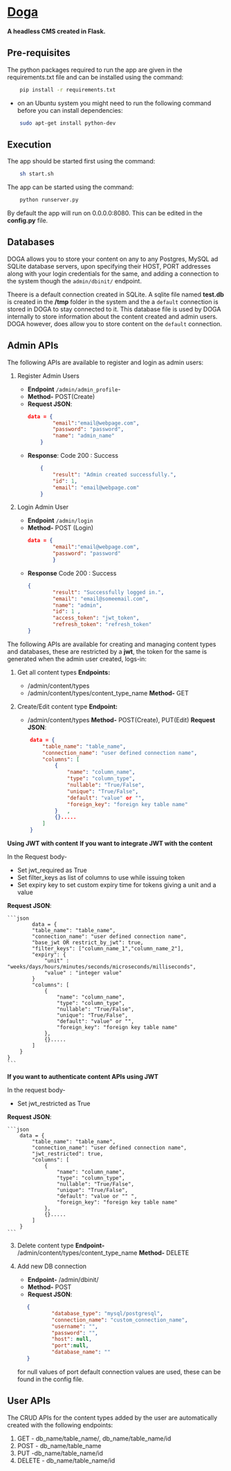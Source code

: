 ﻿# [Doga](https://plotlabs.github.io/doga/)

**A headless CMS created in Flask.**

## Pre-requisites

The python packages required to run the app are given in the requirements.txt
file and can be installed using the command:

```bash
    pip install -r requirements.txt
```
* on an Ubuntu system you might need to run the following command before you
can install dependencies:

```bash
	sudo apt-get install python-dev
```

## Execution

The app should be started first using the command:

```bash
	sh start.sh
```
The app can be started using the command:

```bash
	python runserver.py
```
By default the app will run on 0.0.0.0:8080.
This can be edited in the **config.py** file.

## Databases
DOGA allows you to store your content on any to any Postgres, MySQL ad SQLite
database servers, upon specifying their HOST, PORT addresses along with your
login credentials for the same, and adding a connection to the system though
the `admin/dbinit/` endpoint.

Theere is a default connection created in SQLite. A sqlite file named
**test.db** is created in the **/tmp** folder in the system and the a `default`
connection is stored in DOGA to stay connected to it. This database file is
used by DOGA internally to store information about the content created and
admin users. DOGA however, does allow you to store content on the `default`
connection.


## Admin APIs

The following APIs are available to register and login as admin users:

 1. Register Admin Users
	- **Endpoint**
		`/admin/admin_profile`-
	- **Method-** POST(Create)
	- **Request JSON**:
		```json
		data = {
    			"email":"email@webpage.com",
    			"password": "password",
    			"name": "admin_name"
			}
	- **Response**:
		Code 200 : Success
		```json
			{
				"result": "Admin created successfully.",
    			"id": 1,
    			"email": "email@webpage.com"
			}
		```

 2. Login Admin User
	- **Endpoint**
		`/admin/login`
	- **Method-** POST (Login)
		```json
		data = {
    			"email":"email@webpage.com",
   		 		"password": "password"
				}
		```
	- **Response**
		Code 200 : Success
		```json
		{
			    "result": "Successfully logged in.",
    			"email": "email@someemail.com",
    			"name": "admin",
    			"id": 1 ,
    			"access_token": "jwt_token",
    			"refresh_token": "refresh_token"
		}
		```
The following APIs are available for creating and managing content types and
databases, these are restricted by a **jwt**, the token for the same is
generated when the admin user created, logs-in:

 1. Get all content types
	**Endpoints:**
 	-  /admin/content/types
 	-  /admin/content/types/content_type_name
 	**Method-** GET

 2. Create/Edit content type
	**Endpoint:**
	-   /admin/content/types
	**Method-** POST(Create), PUT(Edit)
	**Request JSON**:

 	```json
		data = {
			"table_name": "table_name",
			"connection_name": "user defined connection name",
			"columns": [
				{
					"name": "column_name",
					"type": "column_type",
					"nullable": "True/False",
					"unique": "True/False",
					"default": "value" or "",
					"foreign_key": "foreign key table name"
				}	,
				{}.....
			]
		}
	```
**Using JWT with content**
**If you want to integrate JWT with the content**

In the Request body-
- Set jwt_required as True
- Set filter_keys as list of columns to use while issuing token
- Set expiry key to set custom expiry time for tokens giving a unit and a value

**Request JSON**:

	```json
			data = {
			"table_name": "table_name",
			"connection_name": "user defined connection name",
			"base_jwt OR restrict_by_jwt": true,
			"filter_keys": ["column_name_1","column_name_2"],
			"expiry": {
				"unit" : "weeks/days/hours/minutes/seconds/microseconds/milliseconds",
				"value" : "integer value"
			}
			"columns": [
				{
					"name": "column_name",
					"type": "column_type",
					"nullable": "True/False",
					"unique": "True/False",
					"default": "value" or "",
					"foreign_key": "foreign key table name"
				},
				{}.....
			]
		}
	}
	```

**If you want to authenticate content APIs using JWT**

In the request body-
- Set jwt_restricted as True

**Request JSON**:

	```json
		data = {
			"table_name": "table_name",
			"connection_name": "user defined connection name",
			"jwt_restricted": true,
			"columns": [
				{
					"name": "column_name",
					"type": "column_type",
					"nullable": "True/False",
					"unique": "True/False",
					"default": "value or "" ",
					"foreign_key": "foreign key table name"
				},
				{}.....
			]
		}
	```

 3. Delete content type
	**Endpoint-** /admin/content/types/content_type_name
	**Method-** DELETE

 4. Add new DB connection

	- **Endpoint-** /admin/dbinit/
 	- **Method-** POST
	- **Request JSON**:

	 ```json
		{
				"database_type": "mysql/postgresql",
				"connection_name": "custom_connection_name",
				"username": "",
				"password": "",
				"host": null,
				"port":null,
				"database_name": ""
		}
	```
	for null values of port default connection values are used, these
	can be found in the config file.

## User APIs

The CRUD APIs for the content types added by the user are automatically created
with the following endpoints:

 1. GET - db_name/table_name/, db_name/table_name/id
 2. POST - db_name/table_name
 3. PUT -db_name/table_name/id
 4. DELETE - db_name/table_name/id
